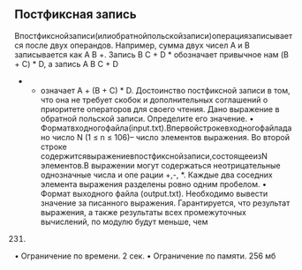 ## Постфиксная запись
 Впостфикснойзаписи(илиобратнойпольскойзаписи)операциязаписывается
 после двух операндов. Например, сумма двух чисел A и B записывается как A B
 +. Запись B C + D * обозначает привычное нам (B + C) * D, а запись A B C + D
 * + означает A + (B + C) * D. Достоинство постфиксной записи в том, что она
 не требует скобок и дополнительных соглашений о приоритете операторов для
 своего чтения.
 Дано выражение в обратной польской записи. Определите его значение.
 • Форматвходногофайла(input.txt).Впервойстрокевходногофайладано
 число N (1 ≤ n ≤ 106)– число элементов выражения. Во второй строке
 содержитсявыражениевпостфикснойзаписи,состоящееизN элементов.В
 выражении могут содержаться неотрицательные однозначные числа и опе
рации +,-, *. Каждые два соседних элемента выражения разделены ровно
 одним пробелом.
 • Формат выходного файла (output.txt). Необходимо вывести значение за
писанного выражения. Гарантируется, что результат выражения, а также
 результаты всех промежуточных вычислений, по модулю будут меньше, чем
 231.
 • Ограничение по времени. 2 сек.
 • Ограничение по памяти. 256 мб